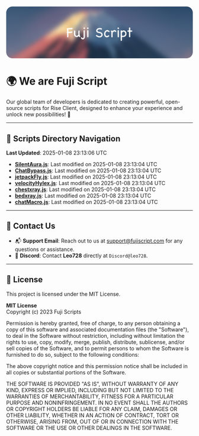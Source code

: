 ![Banner](.github/b.webp)

# 🌍 **We are Fuji Script**

Our global team of developers is dedicated to creating powerful, open-source scripts for Rise Client, designed to enhance your experience and unlock new possibilities! 🌟

---
<!-- SCRIPTS_NAVIGATION_START -->
## 📂 **Scripts Directory Navigation**

**Last Updated**: 2025-01-08 23:13:06 UTC

- **[SilentAura.js](scripts/SilentAura.js)**: Last modified on 2025-01-08 23:13:04 UTC
- **[ChatBypass.js](scripts/ChatBypass.js)**: Last modified on 2025-01-08 23:13:04 UTC
- **[jetpackFly.js](scripts/jetpackFly.js)**: Last modified on 2025-01-08 23:13:04 UTC
- **[velocityHylex.js](scripts/velocityHylex.js)**: Last modified on 2025-01-08 23:13:04 UTC
- **[chestxray.js](scripts/chestxray.js)**: Last modified on 2025-01-08 23:13:04 UTC
- **[bedxray.js](scripts/bedxray.js)**: Last modified on 2025-01-08 23:13:04 UTC
- **[chatMacro.js](scripts/chatMacro.js)**: Last modified on 2025-01-08 23:13:04 UTC

<!-- SCRIPTS_NAVIGATION_END -->

---

## 💬 **Contact Us**  
- 📬 **Support Email**: Reach out to us at [support@fujiscript.com](mailto:support@fujiscript.com) for any questions or assistance.  
- 💬 **Discord**: Contact **Leo728** directly at `Discord@leo728`.

---

## 📜 **License**

This project is licensed under the MIT License.  

**MIT License**  
Copyright (c) 2023 Fuji Scripts  

Permission is hereby granted, free of charge, to any person obtaining a copy of this software and associated documentation files (the "Software"), to deal in the Software without restriction, including without limitation the rights to use, copy, modify, merge, publish, distribute, sublicense, and/or sell copies of the Software, and to permit persons to whom the Software is furnished to do so, subject to the following conditions:  

The above copyright notice and this permission notice shall be included in all copies or substantial portions of the Software.  

THE SOFTWARE IS PROVIDED "AS IS", WITHOUT WARRANTY OF ANY KIND, EXPRESS OR IMPLIED, INCLUDING BUT NOT LIMITED TO THE WARRANTIES OF MERCHANTABILITY, FITNESS FOR A PARTICULAR PURPOSE AND NONINFRINGEMENT. IN NO EVENT SHALL THE AUTHORS OR COPYRIGHT HOLDERS BE LIABLE FOR ANY CLAIM, DAMAGES OR OTHER LIABILITY, WHETHER IN AN ACTION OF CONTRACT, TORT OR OTHERWISE, ARISING FROM, OUT OF OR IN CONNECTION WITH THE SOFTWARE OR THE USE OR OTHER DEALINGS IN THE SOFTWARE.  
